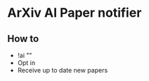 # ArXiv AI Paper notifier

## How to

- !ai "<phone number>"
- Opt in
- Receive up to date new papers
